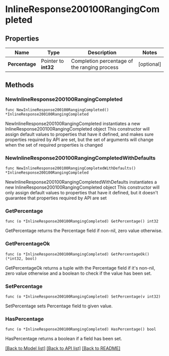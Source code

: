 # InlineResponse200100RangingCompleted

## Properties

Name | Type | Description | Notes
------------ | ------------- | ------------- | -------------
**Percentage** | Pointer to **int32** | Completion percentage of the ranging process | [optional] 

## Methods

### NewInlineResponse200100RangingCompleted

`func NewInlineResponse200100RangingCompleted() *InlineResponse200100RangingCompleted`

NewInlineResponse200100RangingCompleted instantiates a new InlineResponse200100RangingCompleted object
This constructor will assign default values to properties that have it defined,
and makes sure properties required by API are set, but the set of arguments
will change when the set of required properties is changed

### NewInlineResponse200100RangingCompletedWithDefaults

`func NewInlineResponse200100RangingCompletedWithDefaults() *InlineResponse200100RangingCompleted`

NewInlineResponse200100RangingCompletedWithDefaults instantiates a new InlineResponse200100RangingCompleted object
This constructor will only assign default values to properties that have it defined,
but it doesn't guarantee that properties required by API are set

### GetPercentage

`func (o *InlineResponse200100RangingCompleted) GetPercentage() int32`

GetPercentage returns the Percentage field if non-nil, zero value otherwise.

### GetPercentageOk

`func (o *InlineResponse200100RangingCompleted) GetPercentageOk() (*int32, bool)`

GetPercentageOk returns a tuple with the Percentage field if it's non-nil, zero value otherwise
and a boolean to check if the value has been set.

### SetPercentage

`func (o *InlineResponse200100RangingCompleted) SetPercentage(v int32)`

SetPercentage sets Percentage field to given value.

### HasPercentage

`func (o *InlineResponse200100RangingCompleted) HasPercentage() bool`

HasPercentage returns a boolean if a field has been set.


[[Back to Model list]](../README.md#documentation-for-models) [[Back to API list]](../README.md#documentation-for-api-endpoints) [[Back to README]](../README.md)


